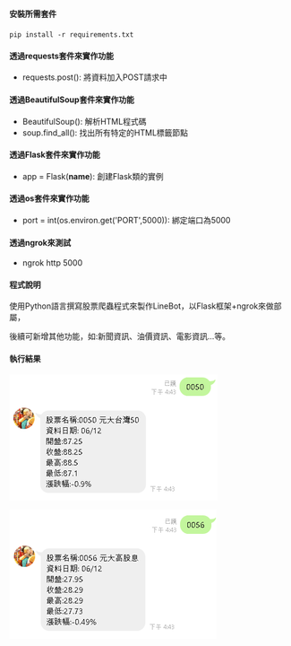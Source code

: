 #### 安裝所需套件
`pip install -r requirements.txt`

#### 透過requests套件來實作功能
- requests.post(): 將資料加入POST請求中

#### 透過BeautifulSoup套件來實作功能
- BeautifulSoup(): 解析HTML程式碼
- soup.find_all(): 找出所有特定的HTML標籤節點

#### 透過Flask套件來實作功能
- app = Flask(__name__): 創建Flask類的實例

#### 透過os套件來實作功能
- port = int(os.environ.get('PORT',5000)): 綁定端口為5000

#### 透過ngrok來測試
- ngrok http 5000

#### 程式說明
使用Python語言撰寫股票爬蟲程式來製作LineBot，以Flask框架+ngrok來做部屬，

後續可新增其他功能，如:新聞資訊、油價資訊、電影資訊...等。

#### 執行結果
![image](img/img1.PNG)

![image](img/img2.PNG)
